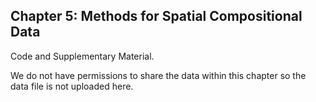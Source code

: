 ## Chapter 5: Methods for Spatial Compositional Data

Code and Supplementary Material.

We do not have permissions to share the data within this chapter so the data file is not uploaded here.
